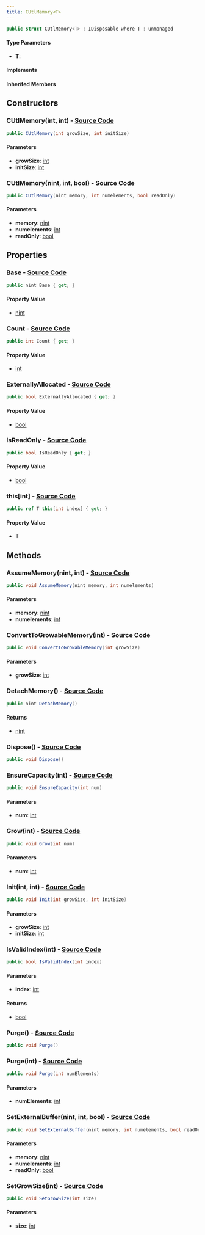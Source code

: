 ```yaml
---
title: CUtlMemory<T>
---
```


```csharp
public struct CUtlMemory<T> : IDisposable where T : unmanaged
```

#### Type Parameters

- **T**: 

#### Implements

#### Inherited Members

## Constructors

### **CUtlMemory(int, int)** - [Source Code](https://github.com/swiftly-solution/swiftlys2/blob/main/managed/src/SwiftlyS2.Shared/Natives/Structs/CUtlMemory.cs#L22)

```csharp
public CUtlMemory(int growSize, int initSize)
```

#### Parameters

- **growSize**: [int](https://learn.microsoft.com/dotnet/api/system.int32)
- **initSize**: [int](https://learn.microsoft.com/dotnet/api/system.int32)

### **CUtlMemory(nint, int, bool)** - [Source Code](https://github.com/swiftly-solution/swiftlys2/blob/main/managed/src/SwiftlyS2.Shared/Natives/Structs/CUtlMemory.cs#L30)

```csharp
public CUtlMemory(nint memory, int numelements, bool readOnly)
```

#### Parameters

- **memory**: [nint](https://learn.microsoft.com/dotnet/api/system.intptr)
- **numelements**: [int](https://learn.microsoft.com/dotnet/api/system.int32)
- **readOnly**: [bool](https://learn.microsoft.com/dotnet/api/system.boolean)

## Properties

### **Base** - [Source Code](https://github.com/swiftly-solution/swiftlys2/blob/main/managed/src/SwiftlyS2.Shared/Natives/Structs/CUtlMemory.cs#L187)

```csharp
public nint Base { get; }
```

#### Property Value

- [nint](https://learn.microsoft.com/dotnet/api/system.intptr)

### **Count** - [Source Code](https://github.com/swiftly-solution/swiftlys2/blob/main/managed/src/SwiftlyS2.Shared/Natives/Structs/CUtlMemory.cs#L188)

```csharp
public int Count { get; }
```

#### Property Value

- [int](https://learn.microsoft.com/dotnet/api/system.int32)

### **ExternallyAllocated** - [Source Code](https://github.com/swiftly-solution/swiftlys2/blob/main/managed/src/SwiftlyS2.Shared/Natives/Structs/CUtlMemory.cs#L185)

```csharp
public bool ExternallyAllocated { get; }
```

#### Property Value

- [bool](https://learn.microsoft.com/dotnet/api/system.boolean)

### **IsReadOnly** - [Source Code](https://github.com/swiftly-solution/swiftlys2/blob/main/managed/src/SwiftlyS2.Shared/Natives/Structs/CUtlMemory.cs#L186)

```csharp
public bool IsReadOnly { get; }
```

#### Property Value

- [bool](https://learn.microsoft.com/dotnet/api/system.boolean)

### **this[int]** - [Source Code](https://github.com/swiftly-solution/swiftlys2/blob/main/managed/src/SwiftlyS2.Shared/Natives/Structs/CUtlMemory.cs#L184)

```csharp
public ref T this[int index] { get; }
```

#### Property Value

- T

## Methods

### **AssumeMemory(nint, int)** - [Source Code](https://github.com/swiftly-solution/swiftlys2/blob/main/managed/src/SwiftlyS2.Shared/Natives/Structs/CUtlMemory.cs#L113)

```csharp
public void AssumeMemory(nint memory, int numelements)
```

#### Parameters

- **memory**: [nint](https://learn.microsoft.com/dotnet/api/system.intptr)
- **numelements**: [int](https://learn.microsoft.com/dotnet/api/system.int32)

### **ConvertToGrowableMemory(int)** - [Source Code](https://github.com/swiftly-solution/swiftlys2/blob/main/managed/src/SwiftlyS2.Shared/Natives/Structs/CUtlMemory.cs#L85)

```csharp
public void ConvertToGrowableMemory(int growSize)
```

#### Parameters

- **growSize**: [int](https://learn.microsoft.com/dotnet/api/system.int32)

### **DetachMemory()** - [Source Code](https://github.com/swiftly-solution/swiftlys2/blob/main/managed/src/SwiftlyS2.Shared/Natives/Structs/CUtlMemory.cs#L122)

```csharp
public nint DetachMemory()
```

#### Returns

- [nint](https://learn.microsoft.com/dotnet/api/system.intptr)

### **Dispose()** - [Source Code](https://github.com/swiftly-solution/swiftlys2/blob/main/managed/src/SwiftlyS2.Shared/Natives/Structs/CUtlMemory.cs#L38)

```csharp
public void Dispose()
```

### **EnsureCapacity(int)** - [Source Code](https://github.com/swiftly-solution/swiftlys2/blob/main/managed/src/SwiftlyS2.Shared/Natives/Structs/CUtlMemory.cs#L166)

```csharp
public void EnsureCapacity(int num)
```

#### Parameters

- **num**: [int](https://learn.microsoft.com/dotnet/api/system.int32)

### **Grow(int)** - [Source Code](https://github.com/swiftly-solution/swiftlys2/blob/main/managed/src/SwiftlyS2.Shared/Natives/Structs/CUtlMemory.cs#L133)

```csharp
public void Grow(int num)
```

#### Parameters

- **num**: [int](https://learn.microsoft.com/dotnet/api/system.int32)

### **Init(int, int)** - [Source Code](https://github.com/swiftly-solution/swiftlys2/blob/main/managed/src/SwiftlyS2.Shared/Natives/Structs/CUtlMemory.cs#L43)

```csharp
public void Init(int growSize, int initSize)
```

#### Parameters

- **growSize**: [int](https://learn.microsoft.com/dotnet/api/system.int32)
- **initSize**: [int](https://learn.microsoft.com/dotnet/api/system.int32)

### **IsValidIndex(int)** - [Source Code](https://github.com/swiftly-solution/swiftlys2/blob/main/managed/src/SwiftlyS2.Shared/Natives/Structs/CUtlMemory.cs#L182)

```csharp
public bool IsValidIndex(int index)
```

#### Parameters

- **index**: [int](https://learn.microsoft.com/dotnet/api/system.int32)

#### Returns

- [bool](https://learn.microsoft.com/dotnet/api/system.boolean)

### **Purge()** - [Source Code](https://github.com/swiftly-solution/swiftlys2/blob/main/managed/src/SwiftlyS2.Shared/Natives/Structs/CUtlMemory.cs#L53)

```csharp
public void Purge()
```

### **Purge(int)** - [Source Code](https://github.com/swiftly-solution/swiftlys2/blob/main/managed/src/SwiftlyS2.Shared/Natives/Structs/CUtlMemory.cs#L64)

```csharp
public void Purge(int numElements)
```

#### Parameters

- **numElements**: [int](https://learn.microsoft.com/dotnet/api/system.int32)

### **SetExternalBuffer(nint, int, bool)** - [Source Code](https://github.com/swiftly-solution/swiftlys2/blob/main/managed/src/SwiftlyS2.Shared/Natives/Structs/CUtlMemory.cs#L104)

```csharp
public void SetExternalBuffer(nint memory, int numelements, bool readOnly)
```

#### Parameters

- **memory**: [nint](https://learn.microsoft.com/dotnet/api/system.intptr)
- **numelements**: [int](https://learn.microsoft.com/dotnet/api/system.int32)
- **readOnly**: [bool](https://learn.microsoft.com/dotnet/api/system.boolean)

### **SetGrowSize(int)** - [Source Code](https://github.com/swiftly-solution/swiftlys2/blob/main/managed/src/SwiftlyS2.Shared/Natives/Structs/CUtlMemory.cs#L177)

```csharp
public void SetGrowSize(int size)
```

#### Parameters

- **size**: [int](https://learn.microsoft.com/dotnet/api/system.int32)

